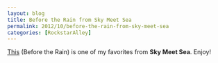 ```yaml
---
layout: blog
title: Before the Rain from Sky Meet Sea
permalink: 2012/10/before-the-rain-from-sky-meet-sea
categories: [RockstarAlley]
---
```


<a href="http://kristeraxel.com/media/2012-kristeraxel-BeforetheRain.mp3">This</a> (Before the Rain) is one of my favorites from <strong>Sky Meet Sea</strong>. Enjoy!
